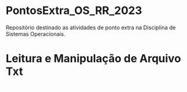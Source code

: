 # PontosExtra_OS_RR_2023
Repositório destinado as atividades de ponto extra na Disciplina de Sistemas Operacionais.

# Leitura e Manipulação de Arquivo Txt
<img src= "https://github.com/EhoKira/PontosExtra_OS_RR_2023/blob/6f34f8f0c87883336d691237ff2f688757308454/Leitura_de_ArquivoTxt/Testes/C%C3%B3digoVSCode.jpg" alt= "Código VS code" style="zoom:3%;">

